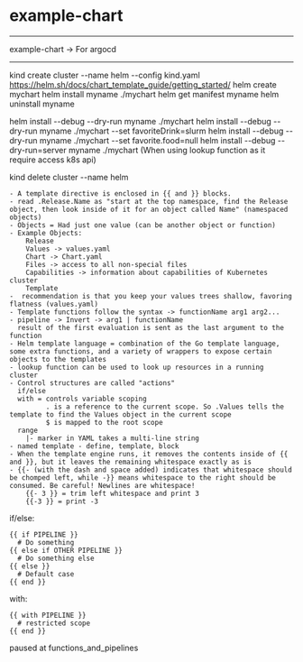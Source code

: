 # example-chart

---

example-chart -> For argocd

---
kind create cluster --name helm --config kind.yaml
https://helm.sh/docs/chart_template_guide/getting_started/
helm create mychart
helm install myname ./mychart
helm get manifest myname
helm uninstall myname

helm install --debug --dry-run myname ./mychart
helm install --debug --dry-run myname ./mychart --set favoriteDrink=slurm
helm install --debug --dry-run myname ./mychart --set favorite.food=null
helm install --debug --dry-run=server myname ./mychart (When using lookup function as it require access k8s api)

kind delete cluster --name helm

```
- A template directive is enclosed in {{ and }} blocks.
- read .Release.Name as "start at the top namespace, find the Release object, then look inside of it for an object called Name" (namespaced objects)
- Objects = Had just one value (can be another object or function)
- Example Objects:
    Release
    Values -> values.yaml
    Chart -> Chart.yaml
    Files -> access to all non-special files
    Capabilities -> information about capabilities of Kubernetes cluster
    Template
-  recommendation is that you keep your values trees shallow, favoring flatness (values.yaml)
- Template functions follow the syntax -> functionName arg1 arg2...
- pipeline -> Invert -> arg1 | functionName
  result of the first evaluation is sent as the last argument to the function
- Helm template language = combination of the Go template language, some extra functions, and a variety of wrappers to expose certain objects to the templates
- lookup function can be used to look up resources in a running cluster
- Control structures are called "actions"
  if/else
  with = controls variable scoping
         . is a reference to the current scope. So .Values tells the template to find the Values object in the current scope
         $ is mapped to the root scope
  range
    |- marker in YAML takes a multi-line string
- named template - define, template, block
- When the template engine runs, it removes the contents inside of {{ and }}, but it leaves the remaining whitespace exactly as is
- {{- (with the dash and space added) indicates that whitespace should be chomped left, while -}} means whitespace to the right should be consumed. Be careful! Newlines are whitespace!
    {{- 3 }} = trim left whitespace and print 3
    {{-3 }} = print -3
```

if/else:
```
{{ if PIPELINE }}
  # Do something
{{ else if OTHER PIPELINE }}
  # Do something else
{{ else }}
  # Default case
{{ end }}
```

with:
```
{{ with PIPELINE }}
  # restricted scope
{{ end }}
```

paused at functions_and_pipelines